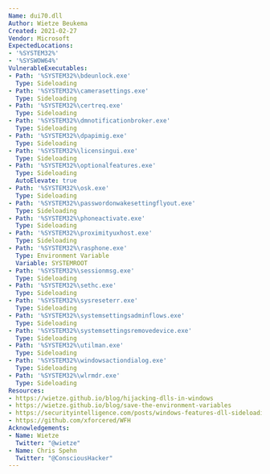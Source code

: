 ```yaml
---
Name: dui70.dll
Author: Wietze Beukema
Created: 2021-02-27
Vendor: Microsoft
ExpectedLocations:
- '%SYSTEM32%'
- '%SYSWOW64%'
VulnerableExecutables:
- Path: '%SYSTEM32%\bdeunlock.exe'
  Type: Sideloading
- Path: '%SYSTEM32%\camerasettings.exe'
  Type: Sideloading
- Path: '%SYSTEM32%\certreq.exe'
  Type: Sideloading
- Path: '%SYSTEM32%\dmnotificationbroker.exe'
  Type: Sideloading
- Path: '%SYSTEM32%\dpapimig.exe'
  Type: Sideloading
- Path: '%SYSTEM32%\licensingui.exe'
  Type: Sideloading
- Path: '%SYSTEM32%\optionalfeatures.exe'
  Type: Sideloading
  AutoElevate: true
- Path: '%SYSTEM32%\osk.exe'
  Type: Sideloading
- Path: '%SYSTEM32%\passwordonwakesettingflyout.exe'
  Type: Sideloading
- Path: '%SYSTEM32%\phoneactivate.exe'
  Type: Sideloading
- Path: '%SYSTEM32%\proximityuxhost.exe'
  Type: Sideloading
- Path: '%SYSTEM32%\rasphone.exe'
  Type: Environment Variable
  Variable: SYSTEMROOT
- Path: '%SYSTEM32%\sessionmsg.exe'
  Type: Sideloading
- Path: '%SYSTEM32%\sethc.exe'
  Type: Sideloading
- Path: '%SYSTEM32%\sysreseterr.exe'
  Type: Sideloading
- Path: '%SYSTEM32%\systemsettingsadminflows.exe'
  Type: Sideloading
- Path: '%SYSTEM32%\systemsettingsremovedevice.exe'
  Type: Sideloading
- Path: '%SYSTEM32%\utilman.exe'
  Type: Sideloading
- Path: '%SYSTEM32%\windowsactiondialog.exe'
  Type: Sideloading
- Path: '%SYSTEM32%\wlrmdr.exe'
  Type: Sideloading
Resources:
- https://wietze.github.io/blog/hijacking-dlls-in-windows
- https://wietze.github.io/blog/save-the-environment-variables
- https://securityintelligence.com/posts/windows-features-dll-sideloading/
- https://github.com/xforcered/WFH
Acknowledgements:
- Name: Wietze
  Twitter: "@wietze"
- Name: Chris Spehn
  Twitter: "@ConsciousHacker"
---
```



